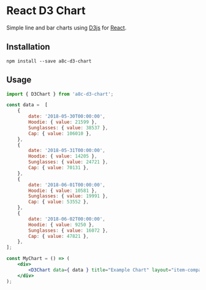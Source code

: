 # React D3 Chart
Simple line and bar charts using [D3js](https://d3js.org/) for [React](https://reactjs.org/).

## Installation
```
npm install --save a8c-d3-chart
```

## Usage
```jsx
import { D3Chart } from 'a8c-d3-chart';

const data =  [
	{
		date: '2018-05-30T00:00:00',
		Hoodie: { value: 21599 },
		Sunglasses: { value: 38537 },
		Cap: { value: 106010 },
	},
	{
		date: '2018-05-31T00:00:00',
		Hoodie: { value: 14205 },
		Sunglasses: { value: 24721 },
		Cap: { value: 70131 },
	},
	{
		date: '2018-06-01T00:00:00',
		Hoodie: { value: 10581 },
		Sunglasses: { value: 19991 },
		Cap: { value: 53552 },
	},
	{
		date: '2018-06-02T00:00:00',
		Hoodie: { value: 9250 },
		Sunglasses: { value: 16072 },
		Cap: { value: 47821 },
	},
];

const MyChart = () => (
	<div>
		<D3Chart data={ data } title="Example Chart" layout="item-comparison" />
	</div>
);
```